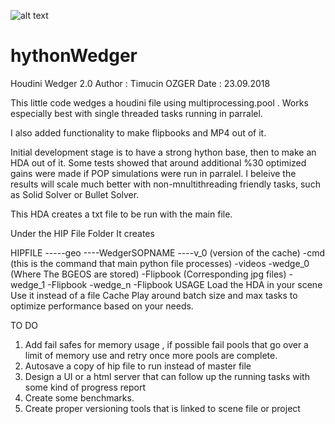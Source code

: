 ![alt text](https://github.com/tricecold/hythonWedger/blob/master/wedger2.jpg)


# hythonWedger
Houdini Wedger 2.0
Author :   Timucin OZGER
Date   :   23.09.2018


This little code wedges a houdini file using multiprocessing.pool . Works especially best with single threaded tasks running in parralel.

I also added functionality to make flipbooks and MP4 out of it.

Initial development stage is to have a strong hython base, then to make an HDA out of it.
Some tests showed that around additional %30 optimized gains were made if POP simulations were run in parralel. I beleive the results will scale much better with non-mnultithreading friendly tasks, such as Solid Solver or Bullet Solver.

This HDA creates a txt file to be run with the main file.

Under the HIP File Folder It creates 

HIPFILE
-----geo
     ----WedgerSOPNAME
         ----v_0 (version of the cache)
             -cmd (this is the command that main python file processes)
             -videos
             -wedge_0 (Where The BGEOS are stored)
              -Flipbook (Corresponding jpg files)
             -wedge_1
              -Flipbook
             -wedge_n
              -Flipbook
USAGE
Load the HDA in your scene
Use it instead of a file Cache
Play around batch size and max tasks to optimize performance based on your needs.

TO DO
1) Add fail safes for memory usage , if possible fail pools that go over a limit of memory use and retry once more pools are complete.
2) Autosave a copy of hip file to run instead of master file
3) Design a UI or a html server that can follow up the running tasks with some kind of progress report
4) Create some benchmarks.
6) Create proper versioning tools that is linked to scene file or project





